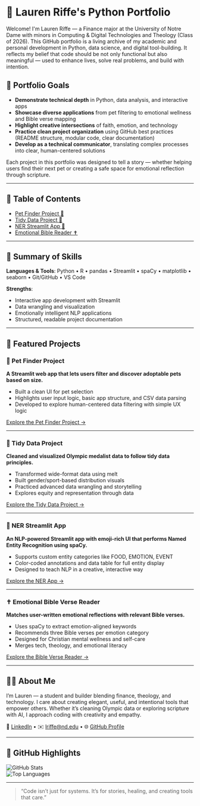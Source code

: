 # 💼 Lauren Riffe's Python Portfolio

Welcome! I'm Lauren Riffe — a Finance major at the University of Notre Dame with minors in Computing & Digital Technologies and Theology (Class of 2026). This GitHub portfolio is a living archive of my academic and personal development in Python, data science, and digital tool-building. It reflects my belief that code should be not only functional but also meaningful — used to enhance lives, solve real problems, and build with intention.

## 🎯 Portfolio Goals
- **Demonstrate technical depth** in Python, data analysis, and interactive apps
- **Showcase diverse applications** from pet filtering to emotional wellness and Bible verse mapping
- **Highlight creative intersections** of faith, emotion, and technology
- **Practice clean project organization** using GitHub best practices (README structure, modular code, clear documentation)
- **Develop as a technical communicator**, translating complex processes into clear, human-centered solutions

Each project in this portfolio was designed to tell a story — whether helping users find their next pet or creating a safe space for emotional reflection through scripture.

---

## 🧭 Table of Contents  
- [Pet Finder Project 🐾](#-pet-finder-project)  
- [Tidy Data Project 🧹](#-tidy-data-project)  
- [NER Streamlit App 💖](#-ner-streamlit-app)  
- [Emotional Bible Reader ✝️](#-emotional-bible-verse-reader)

---

## 📅 Summary of Skills

**Languages & Tools**: Python • R • pandas • Streamlit • spaCy • matplotlib • seaborn • Git/GitHub • VS Code

**Strengths**:
- Interactive app development with Streamlit
- Data wrangling and visualization
- Emotionally intelligent NLP applications
- Structured, readable project documentation

---

## 📄 Featured Projects

### 🐾 Pet Finder Project  
**A Streamlit web app that lets users filter and discover adoptable pets based on size.**
- Built a clean UI for pet selection
- Highlights user input logic, basic app structure, and CSV data parsing
- Developed to explore human-centered data filtering with simple UX logic

[Explore the Pet Finder Project →](https://github.com/laurenriffe/Riffe-Python-Portfolio/tree/main/basic_streamlit_app)

---

### 🧹 Tidy Data Project  
**Cleaned and visualized Olympic medalist data to follow tidy data principles.**
- Transformed wide-format data using melt
- Built gender/sport-based distribution visuals
- Practiced advanced data wrangling and storytelling
- Explores equity and representation through data

[Explore the Tidy Data Project →](https://github.com/laurenriffe/Riffe-Python-Portfolio/tree/main/TidyData-Project)

---

### 💖 NER Streamlit App  
**An NLP-powered Streamlit app with emoji-rich UI that performs Named Entity Recognition using spaCy.**
- Supports custom entity categories like FOOD, EMOTION, EVENT
- Color-coded annotations and data table for full entity display
- Designed to teach NLP in a creative, interactive way

[Explore the NER App →](https://github.com/laurenriffe/Riffe-Python-Portfolio/tree/main/NERStreamlitApp)

---

### ✝️ Emotional Bible Verse Reader  
**Matches user-written emotional reflections with relevant Bible verses.**
- Uses spaCy to extract emotion-aligned keywords
- Recommends three Bible verses per emotion category
- Designed for Christian mental wellness and self-care
- Merges tech, theology, and emotional literacy

[Explore the Bible Verse Reader →](https://github.com/laurenriffe/Riffe-Python-Portfolio/tree/main/StreamlitAppFinal)

---

## 🙋‍♀️ About Me

I’m Lauren — a student and builder blending finance, theology, and technology. I care about creating elegant, useful, and intentional tools that empower others. Whether it’s cleaning Olympic data or exploring scripture with AI, I approach coding with creativity and empathy.

🔗 [LinkedIn](https://www.linkedin.com/in/lauren-riffe) • ✉️ lriffe@nd.edu • 🌐 [GitHub Profile](https://github.com/laurenriffe)

---

## 🌟 GitHub Highlights

![GitHub Stats](https://github-readme-stats.vercel.app/api?username=laurenriffe&show_icons=true&theme=default)  
![Top Languages](https://github-readme-stats.vercel.app/api/top-langs/?username=laurenriffe&layout=compact&theme=default)

---

> “Code isn’t just for systems. It’s for stories, healing, and creating tools that care.”
